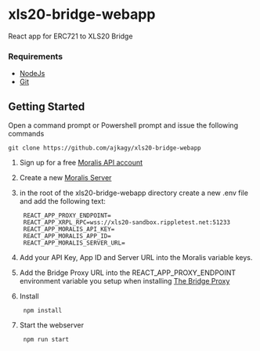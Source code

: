 # xls20-bridge-webapp
React app for ERC721 to XLS20 Bridge

### Requirements

+ [NodeJs](https://nodejs.org/en/)
+ [Git](https://git-scm.com/downloads)

## Getting Started

Open a command prompt or Powershell prompt and issue the following commands

```
git clone https://github.com/ajkagy/xls20-bridge-webapp
```

1. Sign up for a free [Moralis API account](https://moralis.io/)
2. Create a new [Moralis Server](https://docs.moralis.io/moralis-server/getting-started/create-a-moralis-server)

3. in the root of the xls20-bridge-webapp directory create a new .env file and add the following text:

        REACT_APP_PROXY_ENDPOINT=
        REACT_APP_XRPL_RPC=wss://xls20-sandbox.rippletest.net:51233
        REACT_APP_MORALIS_API_KEY=
        REACT_APP_MORALIS_APP_ID=
        REACT_APP_MORALIS_SERVER_URL=

4. Add your API Key, App ID and Server URL into the Moralis variable keys.
5. Add the Bridge Proxy URL into the REACT_APP_PROXY_ENDPOINT environment variable you setup when installing [The Bridge Proxy](https://github.com/ajkagy/xls20-bridge-proxy)
6. Install

        npm install

3. Start the webserver

        npm run start
